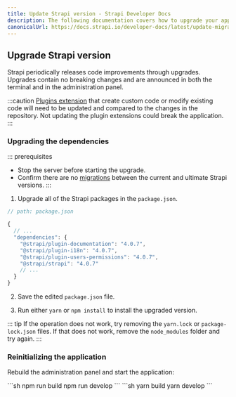 ```yaml
---
title: Update Strapi version - Strapi Developer Docs
description: The following documentation covers how to upgrade your application to the latest version of Strapi.
canonicalUrl: https://docs.strapi.io/developer-docs/latest/update-migration-guides/update-version.html
---
```


## Upgrade Strapi version

Strapi periodically releases code improvements through upgrades. Upgrades contain no breaking changes and are announced in both the terminal and in the administration panel.  

:::caution
 [Plugins extension](/developer-docs/latest/plugins/users-permissions.md) that create custom code or modify existing code will need to be updated and compared to the changes in the repository. Not updating the plugin extensions could break the application.
:::

### Upgrading the dependencies

::: prerequisites
- Stop the server before starting the upgrade.
- Confirm there are no [migrations](/developer-docs/latest/update-migration-guides/migration-guides.md) between the current and ultimate Strapi versions. 
:::


1. Upgrade all of the Strapi packages in the `package.json`.

```jsx
// path: package.json

{
  // ...
  "dependencies": {
    "@strapi/plugin-documentation": "4.0.7",
    "@strapi/plugin-i18n": "4.0.7",
    "@strapi/plugin-users-permissions": "4.0.7",
    "@strapi/strapi": "4.0.7"
    // ...
  }
}

```

2. Save the edited `package.json` file.

3. Run either `yarn` or `npm install` to install the upgraded version.

::: tip
If the operation does not work, try removing the `yarn.lock` or `package-lock.json` files. If that does not work, remove the `node_modules` folder and try again.
:::

### Reinitializing the application 
Rebuild the administration panel and start the application:

<code-group>

<code-block title="NPM">
```sh
npm run build
npm run develop
```
</code-block>

<code-block title="YARN">
```sh
yarn build
yarn develop
```
</code-block>

</code-group>
